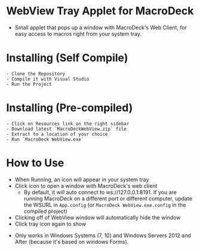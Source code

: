 ﻿
# WebView Tray Applet for MacroDeck

 - Small applet that pops up a window with MacroDeck's Web Client, for easy access to macros right from your system tray.

# Installing (Self Compile)

    - Clone the Repository
    - Compile it with Visual Studio
    - Run the Project

# Installing (Pre-compiled)

    - Click on Resources link on the right sidebar
    - Download latest `MacroDeckWebView.zip` file
    - Extract to a location of your choice
    - Run `MacroDeck WebView.exe`

# How to Use

- When Running, an icon will appear in your system tray
- Click icon to open a window with MacroDeck's web client
  - By default, it will auto connect to ws://127.0.0.1:8191. If you are running MacroDeck on a different port or different computer, update the WSURL in `App.config` (or `MacroDeck WebView.exe.config` in the compiled project)
- Clicking off of WebView window will automatically hide the window
- Click tray icon again to show

* Only works in Windows Systems (7, 10) and Windows Servers 2012 and After (because it's based on windows Forms).

